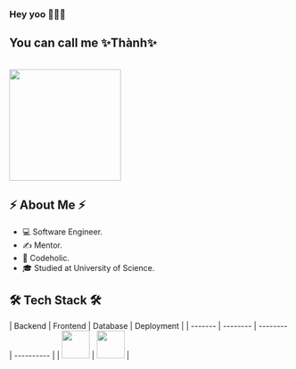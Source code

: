 ### Hey yoo 👋👋👋

<h2>You can call me ✨Thành✨</h2>
<br/>
<img src="https://user-images.githubusercontent.com/37551474/113611467-3a567d80-9657-11eb-862b-b07b4f105c6f.gif" width="200">
<h2>⚡ About Me ⚡</h2>
<ul>
  <li>💻 Software Engineer.</li>
  <li>✍️ Mentor.</li>
  <li>💬 Codeholic.</li>
  <li>🎓 Studied at University of Science.</li>
</ul>
<h2>🛠 Tech Stack 🛠</h2>
| Backend | Frontend | Database | Deployment |
| ------- | -------- | -------- | ---------- |
| <img src="https://cdn.icon-icons.com/icons2/2108/PNG/512/javascript_icon_130900.png" width="50"> |     <img src="https://cdn.icon-icons.com/icons2/844/PNG/512/HTML5_icon-icons.com_67090.png" width="50">     |
